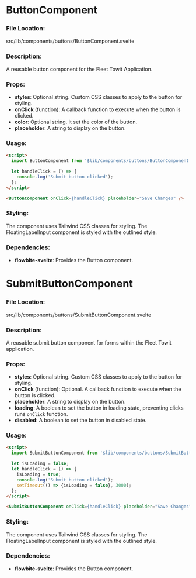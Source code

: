# ButtonComponent
### File Location: 
src/lib/components/buttons/ButtonComponent.svelte

### Description: 
A reusable button component for the Fleet Towit Application.

### Props:
- **styles**: Optional string. Custom CSS classes to apply to the button for styling.
- **onClick** (function): A callback function to execute when the button is clicked.
- **color**: Optional string. It set the color of the button.
- **placeholder**: A string to display on the button.

### Usage:
```html
<script>
  import ButtonComponent from '$lib/components/buttons/ButtonComponent.svelte';

  let handleClick = () => {
    console.log('Submit button clicked');
  };
</script>

<ButtonComponent onClick={handleClick} placeholder="Save Changes" />
```

### Styling:
The component uses Tailwind CSS classes for styling. The FloatingLabelInput component is styled with the outlined style.

### Dependencies:
- **flowbite-svelte**: Provides the Button component.


# SubmitButtonComponent
### File Location: 
src/lib/components/buttons/SubmitButtonComponent.svelte

### Description: 
A reusable submit button component for forms within the Fleet Towit application.

### Props:
- **styles**: Optional string. Custom CSS classes to apply to the button for styling.
- **onClick** (function): Optional. A callback function to execute when the button is clicked.
- **placeholder**: A string to display on the button.
- **loading**: A boolean to set the button in loading state, preventing clicks runs `onClick` function.
- **disabled**: A boolean to set the button in disabled state.
### Usage:
```html
<script>
  import SubmitButtonComponent from '$lib/components/buttons/SubmitButtonComponent.svelte';

  let isLoading = false;
  let handleClick = () => {
    isLoading = true;
    console.log('Submit button clicked');
    setTimeout(() => {isLoading = false}, 3000);
  };
</script>

<SubmitButtonComponent onClick={handleClick} placeholder="Save Changes" loading={isLoading}/>
```

### Styling:
The component uses Tailwind CSS classes for styling. The FloatingLabelInput component is styled with the outlined style.

### Dependencies:
- **flowbite-svelte**: Provides the Button component.

